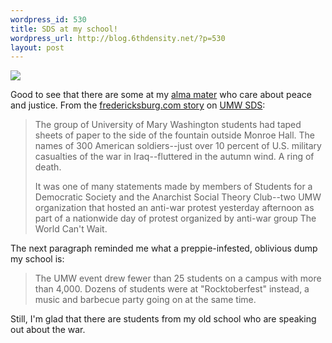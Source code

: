 ```yaml
--- 
wordpress_id: 530
title: SDS at my school!
wordpress_url: http://blog.6thdensity.net/?p=530
layout: post
---
```

<img src="http://fredericksburg.com/News/FLS/2006/102006/10062006/lo100606warprotest.jpg" />

Good to see that there are some at my <a href="http://umw.edu">alma mater</a> who care about peace and justice.  From the <a href="http://fredericksburg.com/News/FLS/2006/102006/10062006/227306">fredericksburg.com story</a> on <a href="http://www.studentsforademocraticsociety.org/umw/main.html">UMW SDS</a>:
<blockquote>The group of University of Mary Washington students had taped sheets of paper to the side of the fountain outside Monroe Hall. The names of 300 American soldiers--just over 10 percent of U.S. military casualties of the war in Iraq--fluttered in the autumn wind. A ring of death.

It was one of many statements made by members of Students for a Democratic Society and the Anarchist Social Theory Club--two UMW organization that hosted an anti-war protest yesterday afternoon as part of a nationwide day of protest organized by anti-war group The World Can't Wait.</blockquote>
The next paragraph reminded me what a preppie-infested, oblivious dump my school is:
<blockquote>The UMW event drew fewer than 25 students on a campus with more than 4,000. Dozens of students were at "Rocktoberfest" instead, a music and barbecue party going on at the same time.</blockquote>
Still, I'm glad that there are students from my old school who are speaking out about the war.
